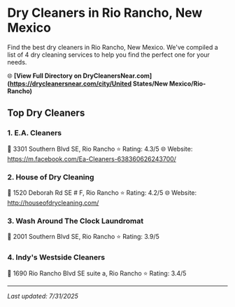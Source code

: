 # Dry Cleaners in Rio Rancho, New Mexico

Find the best dry cleaners in Rio Rancho, New Mexico. We've compiled a list of 4 dry cleaning services to help you find the perfect one for your needs.

🌐 **[View Full Directory on DryCleanersNear.com](https://drycleanersnear.com/city/United States/New Mexico/Rio-Rancho)**

## Top Dry Cleaners

### 1. E.A. Cleaners
📍 3301 Southern Blvd SE, Rio Rancho
⭐ Rating: 4.3/5
🌐 Website: https://m.facebook.com/Ea-Cleaners-638360626243700/

### 2. House of Dry Cleaning
📍 1520 Deborah Rd SE # F, Rio Rancho
⭐ Rating: 4.2/5
🌐 Website: http://houseofdrycleaning.com/

### 3. Wash Around The Clock Laundromat
📍 2001 Southern Blvd SE, Rio Rancho
⭐ Rating: 3.9/5

### 4. Indy's Westside Cleaners
📍 1690 Rio Rancho Blvd SE suite a, Rio Rancho
⭐ Rating: 3.4/5


---

*Last updated: 7/31/2025*
